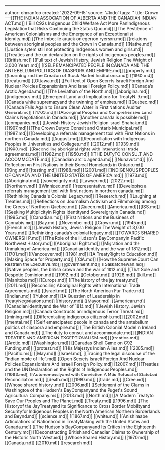 ---
author: ohmanfoo
created: '2022-09-15'
source: '#todo'
tags: ''
title: Crown
---[[THE INDIAN ASSOCIATION OF ALBERTA AND THE CANADIAN INDIAN ACT.md]]
[[Bill C92s Indigenous Child Welfare Act More PanIndigenous Legislation that Risks Continuing the Status Quo.md]]
[[The Pestilence of American Colonialisms and the Emergence of an Exceptionalist Identity.md]]
[[The imbecile attack on egerton ryerson.md]]
[[relations between aboriginal peoples and the Crown in Canada.md]]
[[Native.md]]
[[Justice sytem still not protecting Indigenous women and girls.md]]
[[Treaties and the un declaration on the rights of indigenous peoples.md]]
[[British.md]]
[[Full text of Jewish History, Jewish Religion The Weight of 3,000 Years.md]]
[[SELF EMANCIPATED PEOPLE IN CANADA AND THE ANTEBELLUM POLITICS OF DIASPORA AND EMPIRE.md]]
[[property.md]]
[[Learning and the Creation of Stock Market Institutions.md]]
[[1930.md]]
[[treaty.md]]
[[Ottawa.md]]
[[Full text of Open Secrets Israeli Foreign And Nuclear Policies Expansionism And Israeli Foreign Policy.md]]
[[Canada’s Arctic Agenda.md]]
[[The Leviathan of the North.md]]
[[aboriginal.md]]
[[indigenous.md]]
[[Emergent Land and Implications for TreatyN. 9.md]]
[[Canada white supremacyand the twinning of empires.md]]
[[Quebec.md]]
[[Canada Fails Again to Ensure Clean Water in First Nations Auditor General.md]]
[[1763.md]]
[[Aboriginal Peoples and Comprehensive Land Claims Negotiations in Canada.md]]
[[Another canada is possible.md]]
[[companies.md]]
[[Jewish History Jewish Religion Israel Shahak.md]]
[[1997.md]]
[[The Crown Dutyto Consult and Ontario Municipal.md]]
[[1987.md]]
[[Developing a referrals management tool with First Nations in northern Canada.md]]
[[August.md]]
[[Reconciliation with Indigenous Peoples in Universities and Colleges.md]]
[[2012.md]]
[[1939.md]]
[[1990.md]]
[[Reconciling aboriginal rights with international trade agreements.md]]
[[1982.md]]
[[1950.md]]
[[THE DUTyTO CONSULT AND ACCOMMODATE.md]]
[[Canadian arctic agenda.md]]
[[Nunavut.md]]
[[A Reflection on First Nations in their Boreal Homelands in Ontario.md]]
[[King.md]]
[[testing.md]]
[[1988.md]]
[[2001.md]]
[[INDIGENOUS PEOPLES OF CANADA AND THE UNITED STATES OF AMERICA.md]]
[[1973.md]]
[[Aboriginal.md]]
[[sovereignty.md]]
[[Lawyer.md]]
[[2022.md]]
[[Northern.md]]
[[Winnipeg.md]]
[[representative.md]]
[[Developing a referrals management tool with first nations in northern canada.md]]
[[Rethinking Canada's Colonial Legacy.md]]
[[Research.md]]
[[Laughing at Treaties.md]]
[[Reflections on Journalism Activism and Filmmaking among the Crees of Northern Quebec.md]]
[[Queen.md]]
[[America.md]]
[[ISS.md]]
[[Seeking Multiplicityin Rights Identityand Sovereigntyin Canada.md]]
[[1995.md]]
[[Canadian.md]]
[[First Nations and the Business of Cannabis.md]]
[[Bay.md]]
[[November.md]]
[[Crown.md]]
[[1945.md]]
[[French.md]]
[[Jewish History, Jewish Religion The Weight of 3,000 Years.md]]
[[Rethinking canada’s colonial legacy.md]]
[[TOWARDS SHARED OWNERSHIP.md]]
[[The Role of the Hudson's BayCompanyin Pacific Northwest History.md]]
[[Aboriginal Right.md]]
[[Migration and the Unmaking of America.md]]
[[Canadian identity and the war of 1812.md]]
[[1701.md]]
[[Vancouver.md]]
[[1981.md]]
[[A TreatyRight to Education.md]]
[[Making Space for Property.md]]
[[CIA.md]]
[[How the Supreme Court Can Restrain the Executive.md]]
[[government.md]]
[[Saskatchewan.md]]
[[Native peoples, the british crown and the war of 1812.md]]
[[That Sole and Despotic Dominion.md]]
[[1992.md]]
[[October.md]]
[[1928.md]]
[[kill.md]]
[[Manitoba.md]]
[[Europe.md]]
[[The history of the jay treaty.md]]
[[2011.md]]
[[Reconciling Aboriginal Rights with International Trade Agreements.md]]
[[Israeli.md]]
[[The North American Fur Trade.md]]
[[Indian.md]]
[[Yukon.md]]
[[A Question of Leadership in TreatyNegotiations.md]]
[[history.md]]
[[Mayor.md]]
[[American.md]]
[[Canadian identityand the War of 1812.md]]
[[Jewish History, Jewish Religion.md]]
[[Canada Constructs an Indigenous Terror Threat.md]]
[[mining.md]]
[[Differentiating indigenous citizenship.md]]
[[2002.md]]
[[mental.md]]
[[Self emancipated people in canada and the antebellum politics of diaspora and empire.md]]
[[The British Colonial Model in Ireland and Canada.md]]
[[The duty to consult and accommodate.md]]
[[INDIAN TREATIES AND AMERICAN EXCEPTIONALISM.md]]
[[treaties.md]]
[[Arctic.md]]
[[Washington.md]]
[[Canadas Shell Game on C92 Funding.md]]
[[protest.md]]
[[His Majestys Indian Allies.md]]
[[2005.md]]
[[Pacific.md]]
[[May.md]]
[[Israel.md]]
[[Tracing the legal discourse of the “indian mode of life”.md]]
[[Open Secrets Israeli Foreign And Nuclear Policies Expansionism And Israeli Foreign Policy.md]]
[[2007.md]]
[[Treaties and the UN Declaration on the Rights of Indigenous Peoples.md]]
[[1993.md]]
[[Autonomouslyand with Conviction A Mtis Refusal of StateLed Reconciliation.md]]
[[death.md]]
[[1980.md]]
[[trade.md]]
[[Cree.md]]
[[Whose shared history .md]]
[[2006.md]]
[[Settlement of the Claims in Washington of the Hudson's BayCompanyand the Puget's Sound Agricultural Company.md]]
[[2013.md]]
[[North.md]]
[[A Modern Treatyto Save Our Peoples and The Planet.md]]
[[Treaty.md]]
[[1996.md]]
[[The Historyof the JayTreatyand its Significance to Cross Border Mobilityand Securityfor Indigenous Peoples in the North American Northern Borderlands and Beynd.md]]
[[science.md]]
[[1867.md]]
[[white.md]]
[[Anishinaabe Articulations of Nationhood in TreatyMaking with the United States and Canada.md]]
[[The Hudson's BayCompanyand Its Critics in the Eighteenth Century.md]]
[[Deconstructing British and Canadian Claims to Ownership of the Historic North West.md]]
[[Whose Shared History.md]]
[[1970.md]]
[[Canada.md]]
[[2010.md]]
[[research.md]]
